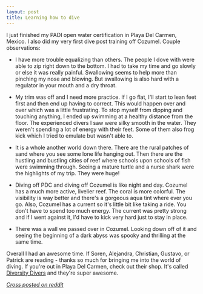 ```yaml
---
layout: post
title: Learning how to dive
---
```


I just finished my PADI open water certification in Playa Del Carmen, Mexico. I also did my very first dive post training off Cozumel. Couple observations:

* I have more trouble equalizing than others. The people I dove with were able to zip right down to the bottom. I had to take my time and go slowly or else it was really painful. Swallowing seems to help more than pinching my nose and blowing. But swallowing is also hard with a regulator in your mouth and a dry throat.

* My trim was off and I need more practice. If I go flat, I'll start to lean feet first and then end up having to correct. This would happen over and over which was a little frustrating. To stop myself from dipping and touching anything, I ended up swimming at a healthy distance from the floor. The experienced divers I saw were silky smooth in the water. They weren't spending a lot of energy with their feet. Some of them also frog kick which I tried to emulate but wasn't able to. 

* It is a whole another world down there. There are the rural patches of sand where you see some lone life hanging out. Then there are the hustling and bustling cities of reef where schools upon schools of fish were swimming through. Seeing a mature turtle and a nurse shark were the highlights of my trip. They were huge!

* Diving off PDC and diving off Cozumel is like night and day. Cozumel has a much more active, livelier reef. The coral is more colorful. The visibility is way better and there's a gorgeous aqua tint where ever you go. Also, Cozumel has a current so it's little bit like taking a ride. You don't have to spend too much energy. The current was pretty strong and if I went against it, I'd have to kick very hard just to stay in place. 

* There was a wall we passed over in Cozumel. Looking down off of it and seeing the beginning of a dark abyss was spooky and thrilling at the same time.

Overall I had an awesome time. If Soren, Alejandra, Christian, Gustavo, or Patrick are reading - thanks so much for bringing me into the world of diving. If you're out in Playa Del Carmen, check out their shop. It's called [Diversity Divers](http://diversitydiving.com/) and they're super awesome.

[*Cross posted on reddit*](https://www.reddit.com/r/scuba/comments/8a28al/just_finished_my_open_water_cert_in_mexico_couple/?st=jfmv3e5k&sh=3b73e940)
